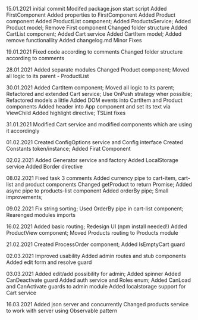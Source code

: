 15.01.2021
initial commit
Modifed package.json start script
Added FirstComponent
Added properties to FirstComponent
Added Product component
Added ProductList component; Added ProductsService; Added Product model; Remove First component
Changed folder structure
Added CartList component; Added Cart service
Added CartItem model; Added remove functionallity
Added changelog.md
Minor Fixes

19.01.2021
Fixed code according to comments
Changed folder structure according to comments

28.01.2021
Added separate modules
Changed Product component; Moved all logic to its parent - ProductList

30.01.2021
Added CartItem component; Moved all logic to its parent; Refactored and extended Cart service; Use OnPush strategy wher possible; Refactored models a little
Added DOM events into CartItem and Product components
Added header into App component and set its text via ViewChild
Added highlight directive; TSLint fixes

31.01.2021
Modified Cart service and modified components which are using it accordingly

01.02.2021
Created ConfigOptions service and Config interface
Created Constants token/instance; Added Firat Component

02.02.2021
Added Generator service and factory
Added LocalStorage service
Added Border directive

08.02.2021
Fixed task 3 comments
Added currency pipe to cart-item, cart-list and product components
Changed getProduct to return Promise; Added async pipe to products-list component
Added orderBy pipe; Small improvements;

09.02.2021
Fix string sorting; Used OrderBy pipe in cart-list component; Rearenged modules imports

16.02.2021
Added basic routing; Redesign UI (npm install needed!)
Added ProductView component; Moved Products routing to Products module

21.02.2021
Created ProcessOrder component; Added IsEmptyCart guard

02.03.2021
Improved usability
Added admin routes and stub components
Added edit form and resolve guard

03.03.2021
Added edit/add possibility for admin; Added spinner
Added CanDeactivate guard
Added auth service and Roles enum; Added CanLoad and CanActivate guards to admin module
Added localstorage support for Cart service

16.03.2021
Added json server and concurrently
Changed products service to work with server using Observable pattern